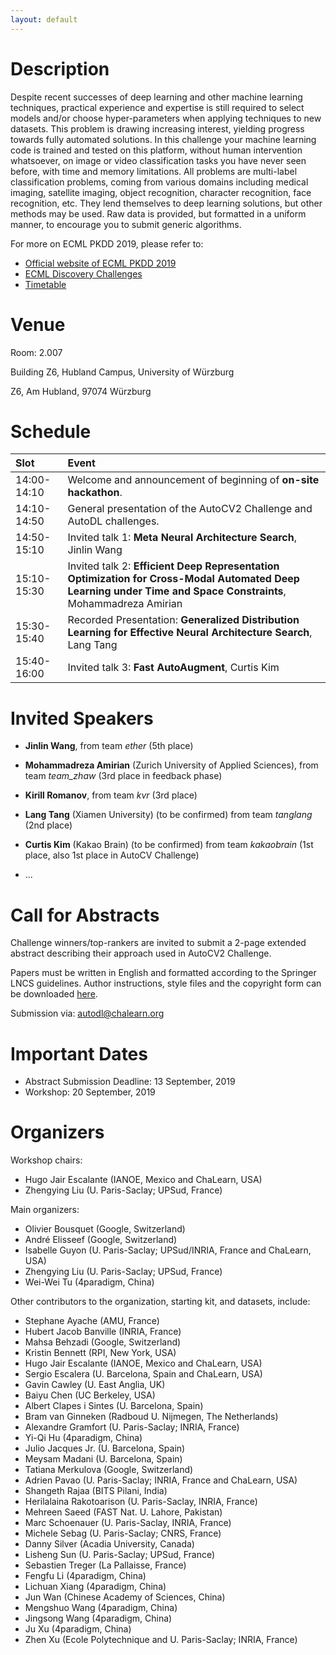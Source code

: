 ```yaml
---
layout: default
---
```


# Description

Despite recent successes of deep learning and other machine learning techniques, practical experience and expertise is still required to select models and/or choose hyper-parameters when applying techniques to new datasets. This problem is drawing increasing interest, yielding progress towards fully automated solutions. In this challenge your machine learning code is trained and tested on this platform, without human intervention whatsoever, on image or video classification tasks you have never seen before, with time and memory limitations. All problems are multi-label classification problems, coming from various domains including medical imaging, satellite imaging, object recognition, character recognition, face recognition, etc. They lend themselves to deep learning solutions, but other methods may be used. Raw data is provided, but formatted in a uniform manner, to encourage you to submit generic algorithms.

For more on ECML PKDD 2019, please refer to:
- [Official website of ECML PKDD 2019](http://ecmlpkdd2019.org)
- [ECML Discovery Challenges](http://ecmlpkdd2019.org/submissions/discovery/)
- [Timetable](http://ecmlpkdd2019.org/programme/timetable/)

# Venue
Room: 2.007

Building Z6, Hubland Campus, University of Würzburg

Z6, Am Hubland, 97074 Würzburg

# Schedule

| Slot               |           Event           |
|:------------------ |:------------------------- |
| 14:00-14:10      | Welcome and announcement of beginning of **on-site hackathon**. |
| 14:10-14:50      | General presentation of the AutoCV2 Challenge and AutoDL challenges. |
| 14:50-15:10      | Invited talk 1: **Meta Neural Architecture Search**, Jinlin Wang  |
| 15:10-15:30      | Invited talk 2: **Efficient Deep Representation Optimization for Cross-Modal Automated Deep Learning under Time and Space Constraints**, Mohammadreza Amirian  |
| 15:30-15:40      | Recorded Presentation: **Generalized Distribution Learning for Effective Neural Architecture Search**, Lang Tang  |
| 15:40-16:00      | Invited talk 3: **Fast AutoAugment**, Curtis Kim  |


# Invited Speakers

* **Jinlin Wang**, from team _ether_ (5th place)

* **Mohammadreza Amirian** (Zurich University of Applied Sciences), from team _team_zhaw_ (3rd place in feedback phase)

* **Kirill Romanov**, from team _kvr_ (3rd place)

* **Lang Tang** (Xiamen University) (to be confirmed) from team _tanglang_ (2nd place)

* **Curtis Kim** (Kakao Brain) (to be confirmed) from team _kakaobrain_ (1st place, also 1st place in AutoCV Challenge)

* ...

# Call for Abstracts
Challenge winners/top-rankers are invited to submit a 2-page extended abstract describing
their approach used in AutoCV2 Challenge.

Papers must be written in English and formatted according to the Springer LNCS
guidelines. Author instructions, style files and the copyright form can be
downloaded [here](http://www.springer.com/gp/computer-science/lncs/conference-proceedings-guidelines).

Submission via: [autodl@chalearn.org](mailto:autodl@chalearn.org)

# Important Dates
* Abstract Submission Deadline: 13 September, 2019
* Workshop: 20 September, 2019

# Organizers
Workshop chairs:
* Hugo Jair Escalante (IANOE, Mexico and ChaLearn, USA)
* Zhengying Liu (U. Paris-Saclay; UPSud, France)

Main organizers:
* Olivier Bousquet (Google, Switzerland)
* André Elisseef (Google, Switzerland)
* Isabelle Guyon (U. Paris-Saclay; UPSud/INRIA, France and ChaLearn, USA)
* Zhengying Liu (U. Paris-Saclay; UPSud, France)
* Wei-Wei Tu (4paradigm, China)

Other contributors to the organization, starting kit, and datasets, include:
* Stephane Ayache (AMU, France)
* Hubert Jacob Banville (INRIA, France)
* Mahsa Behzadi (Google, Switzerland)
* Kristin Bennett (RPI, New York, USA)
* Hugo Jair Escalante (IANOE, Mexico and ChaLearn, USA)
* Sergio Escalera (U. Barcelona, Spain and ChaLearn, USA)
* Gavin Cawley (U. East Anglia, UK)
* Baiyu Chen (UC Berkeley, USA)
* Albert Clapes i Sintes (U. Barcelona, Spain)
* Bram van Ginneken (Radboud U. Nijmegen, The Netherlands)
* Alexandre Gramfort (U. Paris-Saclay; INRIA, France)
* Yi-Qi Hu (4paradigm, China)
* Julio Jacques Jr. (U. Barcelona, Spain)
* Meysam Madani (U. Barcelona, Spain)
* Tatiana Merkulova (Google, Switzerland)
* Adrien Pavao (U. Paris-Saclay; INRIA, France and ChaLearn, USA)
* Shangeth Rajaa (BITS Pilani, India)
* Herilalaina Rakotoarison (U. Paris-Saclay, INRIA, France)
* Mehreen Saeed (FAST Nat. U. Lahore, Pakistan)
* Marc Schoenauer (U. Paris-Saclay, INRIA, France)
* Michele Sebag (U. Paris-Saclay; CNRS, France)
* Danny Silver (Acadia University, Canada)
* Lisheng Sun (U. Paris-Saclay; UPSud, France)
* Sebastien Treger (La Pallaisse, France)
* Fengfu Li (4paradigm, China)
* Lichuan Xiang (4paradigm, China)
* Jun Wan (Chinese Academy of Sciences, China)
* Mengshuo Wang (4paradigm, China)
* Jingsong Wang (4paradigm, China)
* Ju Xu (4paradigm, China)
* Zhen Xu (Ecole Polytechnique and U. Paris-Saclay; INRIA, France)
